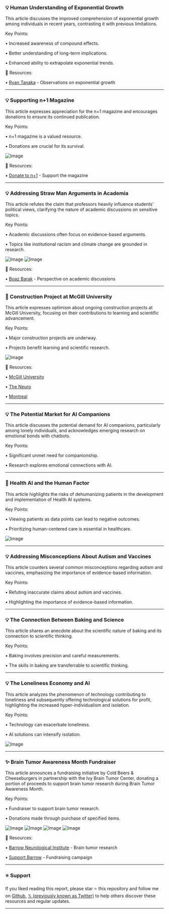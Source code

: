 ### 💡 Human Understanding of Exponential Growth

This article discusses the improved comprehension of exponential growth among individuals in recent years, contrasting it with previous limitations.

Key Points:

• Increased awareness of compound effects.


• Better understanding of long-term implications.


• Enhanced ability to extrapolate exponential trends.



🔗 Resources:

• [Ryan Tanaka](https://x.com/RyanTanaka3) - Observations on exponential growth


---

### 💡 Supporting n+1 Magazine

This article expresses appreciation for the n+1 magazine and encourages donations to ensure its continued publication.

Key Points:

•  n+1 magazine is a valued resource.


• Donations are crucial for its survival.



![Image](https://pbs.twimg.com/media/GqHr03-WcAAZfnQ?format=jpg&name=small)

🔗 Resources:

• [Donate to n+1](https://nplusonemag.com/donate/) - Support the magazine


---

### 💡 Addressing Straw Man Arguments in Academia

This article refutes the claim that professors heavily influence students' political views, clarifying the nature of academic discussions on sensitive topics.

Key Points:

• Academic discussions often focus on evidence-based arguments.


• Topics like institutional racism and climate change are grounded in research.



![Image](https://pbs.twimg.com/media/GqDUSyXbUAAYMiu?format=jpg&name=small)
![Image](https://pbs.twimg.com/media/Gp8ttewa8AAqzJU?format=png&name=360x360)

🔗 Resources:

• [Boaz Barak](https://x.com/boazbaraktcs) -  Perspective on academic discussions


---

### 🚀 Construction Project at McGill University

This article expresses optimism about ongoing construction projects at McGill University, focusing on their contributions to learning and scientific advancement.


Key Points:

• Major construction projects are underway.


• Projects benefit learning and scientific research.



![Image](https://pbs.twimg.com/ext_tw_video_thumb/1918789549242695680/pu/img/CJZ-HbHmrwDxapWH.jpg)

🔗 Resources:

• [McGill University](https://x.com/mcgillu)


• [The Neuro](https://x.com/TheNeuro_MNI)


• [Montreal](https://x.com/MTL_Ville)


---

### 💡 The Potential Market for AI Companions

This article discusses the potential demand for AI companions, particularly among lonely individuals, and acknowledges emerging research on emotional bonds with chatbots.

Key Points:

• Significant unmet need for companionship.


• Research explores emotional connections with AI.



---

### 🤖 Health AI and the Human Factor

This article highlights the risks of dehumanizing patients in the development and implementation of Health AI systems.

Key Points:

•  Viewing patients as data points can lead to negative outcomes.


•  Prioritizing human-centered care is essential in healthcare.



![Image](https://pbs.twimg.com/media/Gp-JEZPWgAAXr1j?format=png&name=small)

---

### 💡 Addressing Misconceptions About Autism and Vaccines

This article counters several common misconceptions regarding autism and vaccines, emphasizing the importance of evidence-based information.

Key Points:

•  Refuting inaccurate claims about autism and vaccines.


•  Highlighting the importance of evidence-based information.



---

### 💡 The Connection Between Baking and Science

This article shares an anecdote about the scientific nature of baking and its connection to scientific thinking.

Key Points:

• Baking involves precision and careful measurements.


•  The skills in baking are transferrable to scientific thinking.


---

### 💡 The Loneliness Economy and AI

This article analyzes the phenomenon of technology contributing to loneliness and subsequently offering technological solutions for profit, highlighting the increased hyper-individualism and isolation.

Key Points:

• Technology can exacerbate loneliness.


•  AI solutions can intensify isolation.



![Image](https://pbs.twimg.com/amplify_video_thumb/1917656832744488960/img/nyavDVSpFCu-wmrZ.jpg)


---

### ✨ Brain Tumor Awareness Month Fundraiser

This article announces a fundraising initiative by Cold Beers & Cheeseburgers in partnership with the Ivy Brain Tumor Center, donating a portion of proceeds to support brain tumor research during Brain Tumor Awareness Month.


Key Points:

•  Fundraiser to support brain tumor research.


• Donations made through purchase of specified items.



![Image](https://pbs.twimg.com/media/Gp-NNGRawAMsXgC?format=jpg&name=small)
![Image](https://pbs.twimg.com/media/Gp-NNGebcAAcVem?format=jpg&name=small)
![Image](https://pbs.twimg.com/media/Gp-NNGYagAA_hDy?format=jpg&name=small)
![Image](https://pbs.twimg.com/media/Gp-NNGPbkAA_dW7?format=jpg&name=small)

🔗 Resources:

• [Barrow Neurological Institute](https://x.com/BarrowNeuro) -  Brain tumor research


• [Support Barrow](https://x.com/SupportBarrow) -  Fundraising campaign


---

### ⭐️ Support

If you liked reading this report, please star ⭐️ this repository and follow me on [Github](https://github.com/Drix10), [𝕏 (previously known as Twitter)](https://x.com/DRIX_10_) to help others discover these resources and regular updates.

---